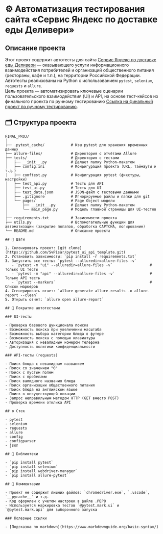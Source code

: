 # ⚙️ Автоматизация тестирования сайта «Сервис Яндекс по доставке еды Деливери»

## Описание проекта

Этот проект содержит автотесты для сайта [Сервис Яндекс по доставке еды Деливери](https://market-delivery.yandex.ru/) — оказывающего услуги информационного взаимодействия потребителей и организаций общественного питания (рестораны, кафе и т.п.), на территории Российской Федерации.  
Автотесты реализованы на Python с использованием `pytest`, `selenium`, `requests` и `allure`.  
Цель проекта — автоматизировать ключевые сценарии пользовательского взаимодействия (UI) и API, на основе тест-кейсов из финального проекта по ручному тестированию [Ссылка на финальный проект по ручному тестированию](https://testir.yonote.ru/share/f8355f9c-fe64-434d-b223-884048bf20ae).

## 🗂 Структура проекта

```plaintext
FINAL_PROJ/
│
├── .pytest_cache/            # Кэш pytest для хранения временных данных
├── allure-files/             # Директория с отчётами Allure
├── tests/                    # Директория с тестами
│   ├── __init__.py           # Делает папку Python-пакетом
│   ├── config.ini            # Конфигурация проекта (URL, таймауты и т.д.)
│   ├── conftest.py           # Конфигурация pytest (фикстуры, настройки)
│   ├── test_api.py           # Тесты для API
│   ├── test_ui.py            # Тесты для UI
│   ├── test_data.json        # JSON-файл с тестовыми данными
│   ├── .gitignore            # Игнорируемые файлы и папки для git
│   └── pages/                # Page Object модели
│       ├── __init__.py       # Делает папку Python-пакетом
│       └── main_page.py      # Модель главной страницы для UI-тестов
│
├── requirements.txt          # Зависимости проекта
├── utils.py                  # Вспомогательные функции для автоматизации (закрытие попапов, обработка CAPTCHA, логирование)
└── README.md                 # Описание проекта

## 🚀 Шаги

1. Склонировать проект: [git clone](https://github.com/SvPisar/pytest_ui_api_template.git)
2. Установить зависимости: `pip install -r requirements.txt`
3. Запустить все тесты: `pytest --alluredir=allure-files -v`
   - `pytest -m "ui" --alluredir=allure-files -v`                 # Только UI тесты  
   - `pytest -m "api" --alluredir=allure-files -v`                # Только API тесты
   - `pytest --markers`                                           # Список маркеров
4. Сгенерировать отчет: `allure generate allure-results -o allure-report --clean`
5. Открыть отчет: `allure open allure-report`
  
## 🧪 Покрытие автотестами

### UI-тесты

- Проверка базового функционала поиска
- Возможность поиска при увеличении масштаба
- Возможность выбора категории блюда в футере
- Возможность поиска с помощью клавиатуры
- Авторизация с невалидным номером телефона
- Доступность политики конфиденциальности  

### API-тесты (requests)

- Поиск блюда с невалидным названием
- Поиск со значением "0"
- Поиск с пустым полем
- Поиск с пробелами
- Поиск валидного названия блюда
- Поиск организации общественного питания
- Поиск блюда на английском языке
- Поиск в несуществующей локации
- Запрос неправильным методом HTTP (GET вместо POST)
- Проверка времени отклика API
  
## ⚙️ Стек

- pytest
- selenium
- requests
- allure
- config
- configparser
- json

## 📌 Библиотеки

- `pip install pytest`
- `pip install selenium`
- `pip install webdriver-manager`
- `pip install allure-pytest`

## 💬 Комментарии

- Проект не содержит лишних файлов: `chromedriver.exe`, `.vscode`, `__pycache__` и т.д.  
- Код оформлен с учетом настроек в файле .PEP8  
- Используется маркировка тестов `@pytest.mark.ui` и `@pytest.mark.api` для выборочного запуска

### Полезные ссылки

- [Подсказка по markdown](https://www.markdownguide.org/basic-syntax/)


